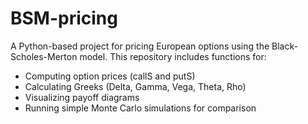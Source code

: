 # BSM-pricing
A Python-based project for pricing European options using the Black-Scholes-Merton model.
This repository includes functions for:
- Computing option prices (callS and putS)
- Calculating Greeks (Delta, Gamma, Vega, Theta, Rho)
- Visualizing payoff diagrams
- Running simple Monte Carlo simulations for comparison
